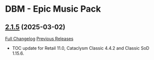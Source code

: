 # DBM - Epic Music Pack

## [2.1.5](https://github.com/ZelionGG/DBM-EpicMusicPack/tree/v2.1.5) (2025-03-02)

[Full Changelog](https://github.com/ZelionGG/DBM-EpicMusicPack/compare/v2.1.4...v2.1.5) [Previous Releases](https://github.com/ZelionGG/DBM-EpicMusicPack/releases)

- TOC update for Retail 11.0, Cataclysm Classic 4.4.2 and Classic SoD 1.15.6.